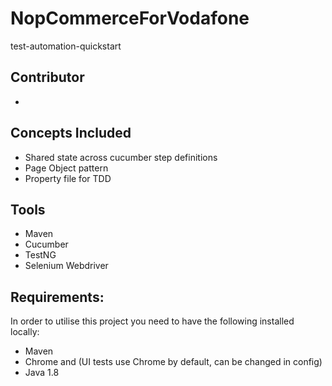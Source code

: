 # NopCommerceForVodafone

test-automation-quickstart

## Contributor
*

## Concepts Included
* Shared state across cucumber step definitions
* Page Object pattern
* Property file for TDD

## Tools
* Maven
* Cucumber
* TestNG
* Selenium Webdriver

## Requirements: 
In order to utilise this project you need to have the following installed locally:
* Maven
* Chrome and (UI tests use Chrome by default, can be changed in config)
* Java 1.8
